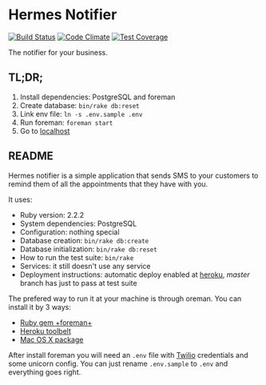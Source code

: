 # Hermes Notifier
[![Build Status](https://travis-ci.org/current/hermes.svg?branch=master)](https://travis-ci.org/current/hermes)
[![Code Climate](https://codeclimate.com/github/current/hermes/badges/gpa.svg)](https://codeclimate.com/github/current/hermes)
[![Test Coverage](https://codeclimate.com/github/current/hermes/badges/coverage.svg)](https://codeclimate.com/github/current/hermes/coverage)

The notifier for your business.

## TL;DR;

1. Install dependencies: PostgreSQL and foreman
2. Create database: `bin/rake db:reset`
3. Link env file: `ln -s .env.sample .env`
4. Run foreman: `foreman start`
5. Go to [localhost](localhost:3000)

## README

Hermes notifier is a simple application that sends SMS to your customers to
remind them of all the appointments that they have with you.

It uses:

* Ruby version: 2.2.2
* System dependencies: PostgreSQL
* Configuration: nothing special
* Database creation: `bin/rake db:create`
* Database initialization: `bin/rake db:reset`
* How to run the test suite: `bin/rake`
* Services: it still doesn't use any service
* Deployment instructions: automatic deploy enabled at
[heroku](https://hermes-notifier.herokuapp.com/), _master_ branch has just to
pass at test suite

The prefered way to run it at your machine is through oreman. You can install
it by 3 ways:

- [Ruby gem +foreman+](https://rubygems.org/gems/foreman)
- [Heroku toolbelt](https://toolbelt.heroku.com/)
- [Mac OS X package](http://assets.foreman.io/foreman/foreman.pkg)

After install foreman you will need an `.env` file with
[Twilio](https://www.twilio.com/) credentials and some unicorn config. You can
just rename `.env.sample` to `.env` and everything goes right.
